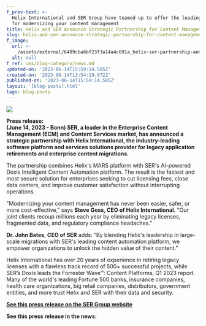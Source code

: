 ```yaml
---
f_prev-text: >-
  Helix International and SER Group have teamed up to offer the leading solution
  for modernizing your content management
title: Helix and SER Announce Strategic Partnership for Content Management Migrations
slug: helix-and-ser-announce-strategic-partnership-for-content-management-migrations
f_image:
  url: >-
    /assets/external/6489cba6bf23f3a14a4c691a_helix-ser-partnership-announcement.png
  alt: null
f_ref: cms/blog-category/news.md
updated-on: '2023-06-14T15:59:14.585Z'
created-on: '2023-06-14T13:54:19.872Z'
published-on: '2023-06-14T15:59:14.585Z'
layout: '[blog-posts].html'
tags: blog-posts
---
```


![](/assets/external/6489ba7b44ac7b501fede4c3_helix-ser-announcement.png)

‍**Press release:  
(June 14, 2023 - Bonn) SER, a leader in the Enterprise Content Management (ECM) and Content Services market, has announced a strategic partnership with Helix International, the industry-leading software platform and services solutions provider for legacy application retirements and enterprise content migrations.**

The partnership combines Helix's MARS platform with SER's AI-powered Doxis Intelligent Content Automation platform. The result is the fastest and most secure solution for enterprises seeking to cut licensing fees, close data centers, and improve customer satisfaction without interrupting operations.

"Modernizing your content management has never been easier, safer, or more cost-effective," says **Steve Goss, CEO of Helix International**. "Our joint clients recoup millions each year by eliminating legacy licenses, fragmented data, and regulatory compliance headaches.”

**Dr. John Bates**, **CEO of SER** adds: “By blending Helix's leadership in large-scale migrations with SER's leading content automation platform, we empower organizations to unlock the hidden value of their content.”

Helix International has over 20 years of experience in retiring legacy licenses with a flawless track record of 500+ successful projects, while SER’s Doxis leads the Forrester Wave™: Content Platforms, Q1 2023 report. Many of the world's leading Fortune 500 banks, insurance companies, health care organizations, big retail companies, distributors, government entities, and more trust Helix and SER with their data and security.

[**See this press release on the SER Group website**](https://www.sergroup.com/en/about-us/news-press/ser-and-helix-international-announce-strategic-partnership-for-content-management-migrations.html)

‍**See this press release in the news:**
